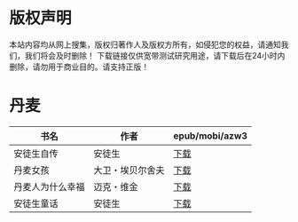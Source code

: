 # 版权声明

本站内容均从网上搜集，版权归著作人及版权方所有，如侵犯您的权益，请通知我们，我们将会及时删除！ 下载链接仅供宽带测试研究用途，请下载后在24小时内删除，请勿用于商业目的。请支持正版！

# 丹麦

| 书名 | 作者 | epub/mobi/azw3 |
| --- | --- | --- |
| 安徒生自传 | 安徒生 | [下载](https://url89.ctfile.com/f/31084289-1357042621-63bfda?p=8866) |
| 丹麦女孩 | 大卫・埃贝尔舍夫 | [下载](https://url89.ctfile.com/f/31084289-1357019593-1352dc?p=8866) |
| 丹麦人为什么幸福 | 迈克・维金 | [下载](https://url89.ctfile.com/f/31084289-1357014418-106f01?p=8866) |
| 安徒生童话 | 安徒生 | [下载](https://url89.ctfile.com/f/31084289-1357010461-58114e?p=8866) |
